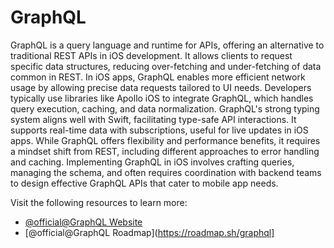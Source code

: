 # GraphQL

GraphQL is a query language and runtime for APIs, offering an alternative to traditional REST APIs in iOS development. It allows clients to request specific data structures, reducing over-fetching and under-fetching of data common in REST. In iOS apps, GraphQL enables more efficient network usage by allowing precise data requests tailored to UI needs. Developers typically use libraries like Apollo iOS to integrate GraphQL, which handles query execution, caching, and data normalization. GraphQL's strong typing system aligns well with Swift, facilitating type-safe API interactions. It supports real-time data with subscriptions, useful for live updates in iOS apps. While GraphQL offers flexibility and performance benefits, it requires a mindset shift from REST, including different approaches to error handling and caching. Implementing GraphQL in iOS involves crafting queries, managing the schema, and often requires coordination with backend teams to design effective GraphQL APIs that cater to mobile app needs.

Visit the following resources to learn more:

- [@official@GraphQL Website](https://graphql.org/)
- [@official@GraphQL Roadmap](https://roadmap.sh/graphql]